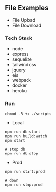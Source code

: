 ## File Examples

- File Upload
- File Download

### Tech Stack
- node
- express
- sequelize
- tailwind css
- jquery
- ejs
- webpack
- docker
- heroku

### Run

```shell
chmod -R +x ./scripts
```

- Local
```shell
npm run db:start
npm run build:watch
npm start

# stop db
npm run db:stop
```

- Prod
```shell
npm run start:prod

# down
npm run stop:prod
```
